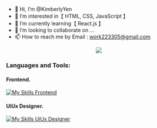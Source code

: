 - 👋 Hi, I’m @KimberlyYen
- 👀 I’m interested in【 HTML, CSS, JavaScript 】
- 🌱 I’m currently learning【 React.js 】
- 💞️ I’m looking to collaborate on ...
- 📫 How to reach me by Email : work223305@gmail.com



<p align="center">
  <a href="https://www.codewars.com/users/KimberlyYen" target="_blank">
    <img src="https://www.codewars.com/users/KimberlyYen/badges/large"/>
  </a>
</p>

<h3 align="left">Languages and Tools:</h3>
<h4>Frontend. </h4>  

[![My Skills Frontend](https://skillicons.dev/icons?i=js,html,css,tailwind,bootstrap,git,github,vscode,vite&theme=light)](https://skillicons.dev)

<h4>UiUx Designer. </h4>  

[![My Skills UiUx Designer](https://skillicons.dev/icons?i=figma,xd,ps,ai&theme=light)](https://skillicons.dev)


<!---
KimberlyYen/KimberlyYen is a ✨ special ✨ repository because its `README.md` (this file) appears on your GitHub profile.
You can click the Preview link to take a look at your changes.
--->
